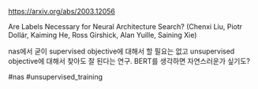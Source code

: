 https://arxiv.org/abs/2003.12056

Are Labels Necessary for Neural Architecture Search? (Chenxi Liu, Piotr Dollár, Kaiming He, Ross Girshick, Alan Yuille, Saining Xie)

nas에서 굳이 supervised objective에 대해서 할 필요는 없고 unsupervised objective에 대해서 찾아도 잘 된다는 연구. BERT를 생각하면 자연스러운가 싶기도?

#nas #unsupervised_training 